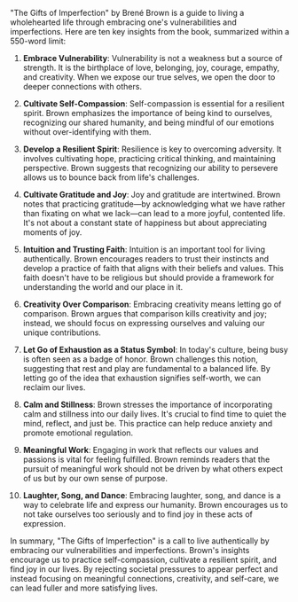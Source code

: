 "The Gifts of Imperfection" by Brené Brown is a guide to living a wholehearted life through embracing one's vulnerabilities and imperfections. Here are ten key insights from the book, summarized within a 550-word limit:

1. **Embrace Vulnerability**: Vulnerability is not a weakness but a source of strength. It is the birthplace of love, belonging, joy, courage, empathy, and creativity. When we expose our true selves, we open the door to deeper connections with others.

2. **Cultivate Self-Compassion**: Self-compassion is essential for a resilient spirit. Brown emphasizes the importance of being kind to ourselves, recognizing our shared humanity, and being mindful of our emotions without over-identifying with them.

3. **Develop a Resilient Spirit**: Resilience is key to overcoming adversity. It involves cultivating hope, practicing critical thinking, and maintaining perspective. Brown suggests that recognizing our ability to persevere allows us to bounce back from life's challenges.

4. **Cultivate Gratitude and Joy**: Joy and gratitude are intertwined. Brown notes that practicing gratitude—by acknowledging what we have rather than fixating on what we lack—can lead to a more joyful, contented life. It's not about a constant state of happiness but about appreciating moments of joy.

5. **Intuition and Trusting Faith**: Intuition is an important tool for living authentically. Brown encourages readers to trust their instincts and develop a practice of faith that aligns with their beliefs and values. This faith doesn't have to be religious but should provide a framework for understanding the world and our place in it.

6. **Creativity Over Comparison**: Embracing creativity means letting go of comparison. Brown argues that comparison kills creativity and joy; instead, we should focus on expressing ourselves and valuing our unique contributions.

7. **Let Go of Exhaustion as a Status Symbol**: In today's culture, being busy is often seen as a badge of honor. Brown challenges this notion, suggesting that rest and play are fundamental to a balanced life. By letting go of the idea that exhaustion signifies self-worth, we can reclaim our lives.

8. **Calm and Stillness**: Brown stresses the importance of incorporating calm and stillness into our daily lives. It's crucial to find time to quiet the mind, reflect, and just be. This practice can help reduce anxiety and promote emotional regulation.

9. **Meaningful Work**: Engaging in work that reflects our values and passions is vital for feeling fulfilled. Brown reminds readers that the pursuit of meaningful work should not be driven by what others expect of us but by our own sense of purpose.

10. **Laughter, Song, and Dance**: Embracing laughter, song, and dance is a way to celebrate life and express our humanity. Brown encourages us to not take ourselves too seriously and to find joy in these acts of expression.

In summary, "The Gifts of Imperfection" is a call to live authentically by embracing our vulnerabilities and imperfections. Brown's insights encourage us to practice self-compassion, cultivate a resilient spirit, and find joy in our lives. By rejecting societal pressures to appear perfect and instead focusing on meaningful connections, creativity, and self-care, we can lead fuller and more satisfying lives.